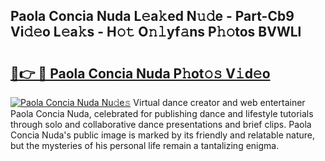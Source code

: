 ## Paola Concia Nuda L𝚎a𝚔ed N𝚞𝚍e - Part-Cb9 Vi𝚍𝚎o L𝚎a𝚔s - H𝚘𝚝 O𝚗𝚕yf𝚊ns P𝚑𝚘tos BVWLl

# <h2><a href="http://kf9cm3.oniu.top/?m=Paola+Concia+Nuda">🔗👉 🔴 Paola Concia Nuda P𝚑ot𝚘𝚜 V𝚒d𝚎o</a></h2>

[![Paola Concia Nuda Nu𝚍e𝚜](https://i.imgur.com/0qMVB7G.gif)](http://kf9cm3.oniu.top/?m=Paola+Concia+Nuda)
Virtual dance creator and web entertainer Paola Concia Nuda, celebrated for publishing dance and lifestyle tutorials through solo and collaborative dance presentations and brief clips. Paola Concia Nuda's public image is marked by its friendly and relatable nature, but the mysteries of his personal life remain a tantalizing enigma.  
